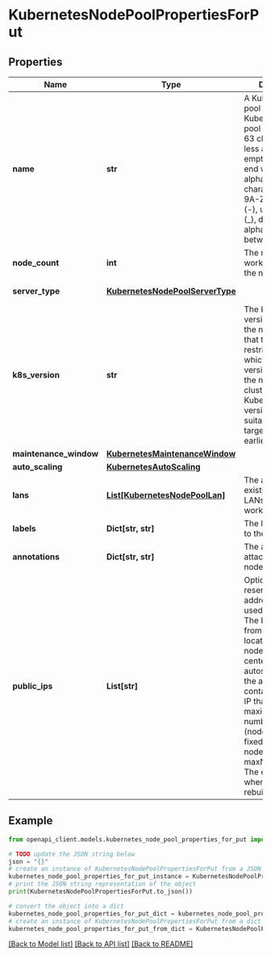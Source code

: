 # KubernetesNodePoolPropertiesForPut


## Properties

Name | Type | Description | Notes
------------ | ------------- | ------------- | -------------
**name** | **str** | A Kubernetes node pool name. Valid Kubernetes node pool name must be 63 characters or less and must be empty or begin and end with an alphanumeric character ([a-z0-9A-Z]) with dashes (-), underscores (_), dots (.), and alphanumerics between. | [optional] 
**node_count** | **int** | The number of worker nodes of the node pool. | 
**server_type** | [**KubernetesNodePoolServerType**](KubernetesNodePoolServerType.md) |  | [optional] [default to KubernetesNodePoolServerType.DEDICATEDCORE]
**k8s_version** | **str** | The Kubernetes version running in the node pool. Note that this imposes restrictions on which Kubernetes versions can run in the node pools of a cluster. Also, not all Kubernetes versions are suitable upgrade targets for all earlier versions. | [optional] 
**maintenance_window** | [**KubernetesMaintenanceWindow**](KubernetesMaintenanceWindow.md) |  | [optional] 
**auto_scaling** | [**KubernetesAutoScaling**](KubernetesAutoScaling.md) |  | [optional] 
**lans** | [**List[KubernetesNodePoolLan]**](KubernetesNodePoolLan.md) | The array of existing private LANs to attach to worker nodes. | [optional] 
**labels** | **Dict[str, str]** | The labels attached to the node pool. | [optional] 
**annotations** | **Dict[str, str]** | The annotations attached to the node pool. | [optional] 
**public_ips** | **List[str]** | Optional array of reserved public IP addresses to be used by the nodes. The IPs must be from the exact location of the node pool&#39;s data center. If autoscaling is used, the array must contain one more IP than the maximum possible number of nodes (nodeCount+1 for a fixed number of nodes or maxNodeCount+1). The extra IP is used when the nodes are rebuilt. | [optional] 

## Example

```python
from openapi_client.models.kubernetes_node_pool_properties_for_put import KubernetesNodePoolPropertiesForPut

# TODO update the JSON string below
json = "{}"
# create an instance of KubernetesNodePoolPropertiesForPut from a JSON string
kubernetes_node_pool_properties_for_put_instance = KubernetesNodePoolPropertiesForPut.from_json(json)
# print the JSON string representation of the object
print(KubernetesNodePoolPropertiesForPut.to_json())

# convert the object into a dict
kubernetes_node_pool_properties_for_put_dict = kubernetes_node_pool_properties_for_put_instance.to_dict()
# create an instance of KubernetesNodePoolPropertiesForPut from a dict
kubernetes_node_pool_properties_for_put_from_dict = KubernetesNodePoolPropertiesForPut.from_dict(kubernetes_node_pool_properties_for_put_dict)
```
[[Back to Model list]](../README.md#documentation-for-models) [[Back to API list]](../README.md#documentation-for-api-endpoints) [[Back to README]](../README.md)


